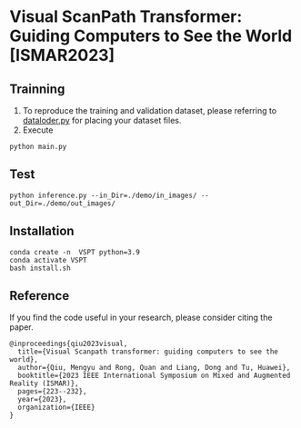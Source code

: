 # Visual ScanPath Transformer: Guiding Computers to See the World [ISMAR2023]

## Trainning
1. To reproduce the training and validation dataset, please referring to [dataloder.py](./dataset/dataloder.py) for placing your dataset files.
2. Execute
```
python main.py
```


## Test
```
python inference.py --in_Dir=./demo/in_images/ --out_Dir=./demo/out_images/
```


## Installation
```
conda create -n  VSPT python=3.9
conda activate VSPT
bash install.sh
```


## Reference
If you find the code useful in your research, please consider citing the paper. 
```
@inproceedings{qiu2023visual,
  title={Visual Scanpath transformer: guiding computers to see the world},
  author={Qiu, Mengyu and Rong, Quan and Liang, Dong and Tu, Huawei},
  booktitle={2023 IEEE International Symposium on Mixed and Augmented Reality (ISMAR)},
  pages={223--232},
  year={2023},
  organization={IEEE}
}
```
